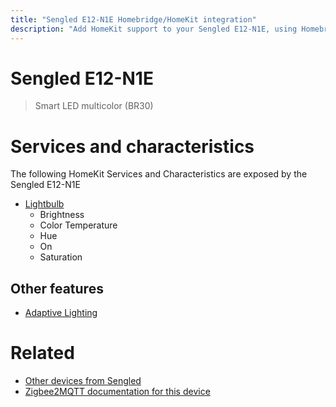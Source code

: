 ```yaml
---
title: "Sengled E12-N1E Homebridge/HomeKit integration"
description: "Add HomeKit support to your Sengled E12-N1E, using Homebridge, Zigbee2MQTT and homebridge-z2m."
---
```

<!---
This file has been GENERATED using src/docgen/docgen.ts
DO NOT EDIT THIS FILE MANUALLY!
-->
# Sengled E12-N1E
> Smart LED multicolor (BR30)


# Services and characteristics
The following HomeKit Services and Characteristics are exposed by
the Sengled E12-N1E

* [Lightbulb](../../light.md)
  * Brightness
  * Color Temperature
  * Hue
  * On
  * Saturation


## Other features
* [Adaptive Lighting](../../light.md)


# Related
* [Other devices from Sengled](../index.md#sengled)
* [Zigbee2MQTT documentation for this device](https://www.zigbee2mqtt.io/devices/E12-N1E.html)